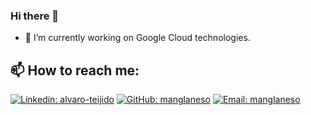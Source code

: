 ### Hi there 👋

- 🔭 I’m currently working on Google Cloud technologies.

## 📫 How to reach me:

[![Linkedin: alvaro-teijido](https://img.shields.io/badge/LinkedIn-alvaroteijido-blue?style=flat&logo=Linkedin&logoColor=white&link=https://www.linkedin.com/in/alvaro-teijido/)](https://www.linkedin.com/in/alvaro-teijido/)
[![GitHub: manglaneso](https://img.shields.io/badge/GitHub-alvjtc-black?style=flat&logo=Github&logoColor=white&link=https://github.com/alvjtc)](https://github.com/alvjtc)
[![Email: manglaneso](https://img.shields.io/badge/Email-alvjtc@gmail.com-red?style=flat&logo=Gmail&logoColor=white&link=mailto:alvjtc@gmail.com)](mailto:alvjtc@gmail.com)

